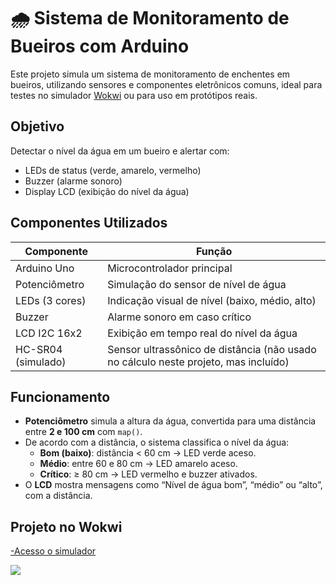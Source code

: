 # 🌧️ Sistema de Monitoramento de Bueiros com Arduino

Este projeto simula um sistema de monitoramento de enchentes em bueiros, utilizando sensores e componentes eletrônicos comuns, ideal para testes no simulador [Wokwi](https://wokwi.com/) ou para uso em protótipos reais.

##  Objetivo

Detectar o nível da água em um bueiro e alertar com:
- LEDs de status (verde, amarelo, vermelho)
- Buzzer (alarme sonoro)
- Display LCD (exibição do nível da água)

## Componentes Utilizados

| Componente         | Função                                  |
|--------------------|------------------------------------------|
| Arduino Uno        | Microcontrolador principal               |
| Potenciômetro      | Simulação do sensor de nível de água     |
| LEDs (3 cores)     | Indicação visual de nível (baixo, médio, alto) |
| Buzzer             | Alarme sonoro em caso crítico            |
| LCD I2C 16x2       | Exibição em tempo real do nível da água  |
| HC-SR04 (simulado) | Sensor ultrassônico de distância (não usado no cálculo neste projeto, mas incluído) |

## Funcionamento

- **Potenciômetro** simula a altura da água, convertida para uma distância entre **2 e 100 cm** com `map()`.
- De acordo com a distância, o sistema classifica o nível da água:
  - **Bom (baixo)**: distância < 60 cm → LED verde aceso.
  - **Médio**: entre 60 e 80 cm → LED amarelo aceso.
  - **Crítico**: ≥ 80 cm → LED vermelho e buzzer ativados.
- O **LCD** mostra mensagens como “Nível de água bom”, “médio” ou “alto”, com a distância.


## Projeto no Wokwi

[-Acesso o simulador](https://wokwi.com/projects/432241203851159553)


![](https://github.com/user-attachments/assets/7d17bb03-6934-4bf6-8996-030ad9f3194c)



